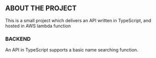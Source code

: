## ABOUT THE PROJECT

This is a small project which delivers an API written in TypeScript, and hosted in AWS lambda function

### BACKEND

An API in TypeScript supports a basic name searching function.
